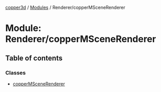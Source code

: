 [copper3d](../README.md) / [Modules](../modules.md) / Renderer/copperMSceneRenderer

# Module: Renderer/copperMSceneRenderer

## Table of contents

### Classes

- [copperMSceneRenderer](../classes/Renderer_copperMSceneRenderer.copperMSceneRenderer.md)
